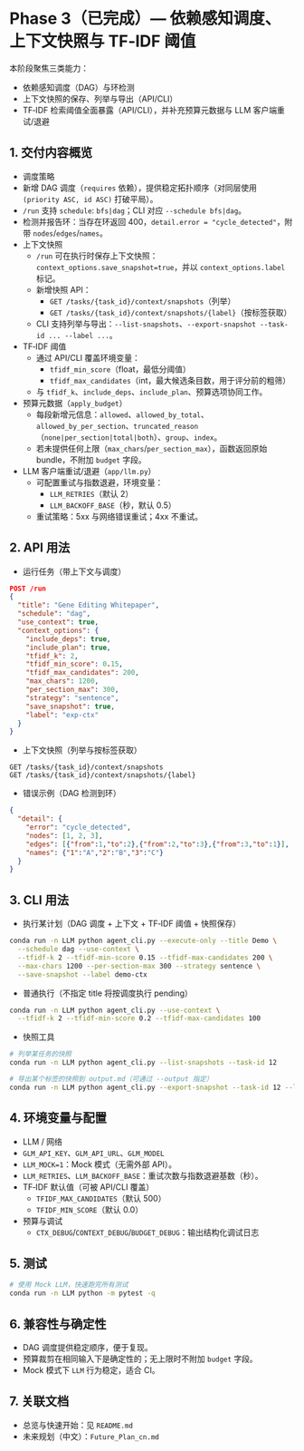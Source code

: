 # Phase 3（已完成）— 依赖感知调度、上下文快照与 TF‑IDF 阈值

本阶段聚焦三类能力：
 
 - 依赖感知调度（DAG）与环检测
- 上下文快照的保存、列举与导出（API/CLI）
- TF‑IDF 检索阈值全面暴露（API/CLI），并补充预算元数据与 LLM 客户端重试/退避

## 1. 交付内容概览
 
 - 调度策略
  - 新增 DAG 调度（`requires` 依赖），提供稳定拓扑顺序（对同层使用 `(priority ASC, id ASC)` 打破平局）。
  - `/run` 支持 `schedule`: `bfs|dag`；CLI 对应 `--schedule bfs|dag`。
  - 检测并报告环：当存在环返回 400，`detail.error = "cycle_detected"`，附带 `nodes`/`edges`/`names`。
- 上下文快照
  - `/run` 可在执行时保存上下文快照：`context_options.save_snapshot=true`，并以 `context_options.label` 标记。
  - 新增快照 API：
    - `GET /tasks/{task_id}/context/snapshots`（列举）
    - `GET /tasks/{task_id}/context/snapshots/{label}`（按标签获取）
  - CLI 支持列举与导出：`--list-snapshots`、`--export-snapshot --task-id ... --label ...`。
- TF‑IDF 阈值
  - 通过 API/CLI 覆盖环境变量：
    - `tfidf_min_score`（float，最低分阈值）
    - `tfidf_max_candidates`（int，最大候选条目数，用于评分前的粗筛）
  - 与 `tfidf_k`、`include_deps`、`include_plan`、预算选项协同工作。
- 预算元数据（`apply_budget`）
  - 每段新增元信息：`allowed`、`allowed_by_total`、`allowed_by_per_section`、`truncated_reason`（`none|per_section|total|both`）、`group`、`index`。
  - 若未提供任何上限（`max_chars`/`per_section_max`），函数返回原始 bundle，不附加 `budget` 字段。
- LLM 客户端重试/退避（`app/llm.py`）
  - 可配置重试与指数退避，环境变量：
    - `LLM_RETRIES`（默认 2）
    - `LLM_BACKOFF_BASE`（秒，默认 0.5）
  - 重试策略：5xx 与网络错误重试；4xx 不重试。

## 2. API 用法
 
 - 运行任务（带上下文与调度）

```json
POST /run
{
  "title": "Gene Editing Whitepaper",
  "schedule": "dag",
  "use_context": true,
  "context_options": {
    "include_deps": true,
    "include_plan": true,
    "tfidf_k": 2,
    "tfidf_min_score": 0.15,
    "tfidf_max_candidates": 200,
    "max_chars": 1200,
    "per_section_max": 300,
    "strategy": "sentence",
    "save_snapshot": true,
    "label": "exp-ctx"
  }
}
```

 - 上下文快照（列举与按标签获取）

```text
GET /tasks/{task_id}/context/snapshots
GET /tasks/{task_id}/context/snapshots/{label}
```

 - 错误示例（DAG 检测到环）

```json
{
  "detail": {
    "error": "cycle_detected",
    "nodes": [1, 2, 3],
    "edges": [{"from":1,"to":2},{"from":2,"to":3},{"from":3,"to":1}],
    "names": {"1":"A","2":"B","3":"C"}
  }
}
```

## 3. CLI 用法
 
 - 执行某计划（DAG 调度 + 上下文 + TF‑IDF 阈值 + 快照保存）

```bash
conda run -n LLM python agent_cli.py --execute-only --title Demo \
  --schedule dag --use-context \
  --tfidf-k 2 --tfidf-min-score 0.15 --tfidf-max-candidates 200 \
  --max-chars 1200 --per-section-max 300 --strategy sentence \
  --save-snapshot --label demo-ctx
```

 - 普通执行（不指定 title 将按调度执行 pending）

```bash
conda run -n LLM python agent_cli.py --use-context \
  --tfidf-k 2 --tfidf-min-score 0.2 --tfidf-max-candidates 100
```

 - 快照工具

```bash
# 列举某任务的快照
conda run -n LLM python agent_cli.py --list-snapshots --task-id 12

# 导出某个标签的快照到 output.md（可通过 --output 指定）
conda run -n LLM python agent_cli.py --export-snapshot --task-id 12 --label L1 --output snapshot.md
```

## 4. 环境变量与配置
 
 - LLM / 网络
  - `GLM_API_KEY`、`GLM_API_URL`、`GLM_MODEL`
  - `LLM_MOCK=1`：Mock 模式（无需外部 API）。
  - `LLM_RETRIES`、`LLM_BACKOFF_BASE`：重试次数与指数退避基数（秒）。
- TF‑IDF 默认值（可被 API/CLI 覆盖）
  - `TFIDF_MAX_CANDIDATES`（默认 500）
  - `TFIDF_MIN_SCORE`（默认 0.0）
- 预算与调试
  - `CTX_DEBUG`/`CONTEXT_DEBUG`/`BUDGET_DEBUG`：输出结构化调试日志

## 5. 测试
 
```bash
# 使用 Mock LLM，快速跑完所有测试
conda run -n LLM python -m pytest -q
```

## 6. 兼容性与确定性
 
 - DAG 调度提供稳定顺序，便于复现。
- 预算裁剪在相同输入下是确定性的；无上限时不附加 `budget` 字段。
- Mock 模式下 `LLM` 行为稳定，适合 CI。

## 7. 关联文档
 
 - 总览与快速开始：见 `README.md`
- 未来规划（中文）：`Future_Plan_cn.md`
